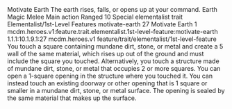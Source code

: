 <ability>
  <name>Motivate Earth</name>
  <flavor>The earth rises, falls, or opens up at your command.</flavor>
  <keywords>
    <keyword>Earth</keyword>
    <keyword>Magic</keyword>
    <keyword>Melee</keyword>
  </keywords>
  <type>Main action</type>
  <distance>Ranged 10</distance>
  <target>Special</target>
  <metadata>
    <class>elementalist</class>
    <feature_type>trait</feature_type>
    <file_dpath>Elementalist/1st-Level Features</file_dpath>
    <item_id>motivate-earth</item_id>
    <item_index>27</item_index>
    <item_name>Motivate Earth</item_name>
    <level>1</level>
    <scc>mcdm.heroes.v1:feature.trait.elementalist.1st-level-feature:motivate-earth</scc>
    <scdc>1.1.1:10.1.9.1:27</scdc>
    <source>mcdm.heroes.v1</source>
    <type>feature/trait/elementalist/1st-level-feature</type>
  </metadata>
  <effects>
    <effect type="mundane">You touch a square containing mundane dirt, stone, or metal and create a 5 wall of the same material, which rises up out of the ground and must include the square you touched. Alternatively, you touch a structure made of mundane dirt, stone, or metal that occupies 2 or more squares. You can open a 1-square opening in the structure where you touched it. You can instead touch an existing doorway or other opening that is 1 square or smaller in a mundane dirt, stone, or metal surface. The opening is sealed by the same material that makes up the surface.</effect>
  </effects>
</ability>

